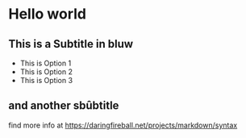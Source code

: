 # Hello world
## This is a Subtitle in bluw
* This is Option 1
* This is Option 2
* This is Option 3

## and another sbûbtitle

find more info at https://daringfireball.net/projects/markdown/syntax